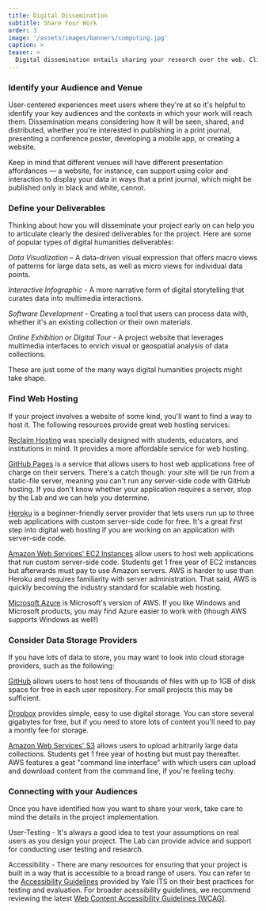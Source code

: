 ```yaml
---
title: Digital Dissemination
subtitle: Share Your Work
order: 3
image: '/assets/images/banners/computing.jpg'
caption: >
teaser: >
  Digital dissemination entails sharing your research over the web. Click to read more about available tools for visualizing and publishing your work. 
---
```


### Identify your Audience and Venue

User-centered experiences meet users where they're at so it's helpful to identify your key audiences and the contexts in which your work will reach them. Dissemination means considering how it will be seen, shared, and distributed, whether you're interested in publishing in a print journal, presenting a conference poster, developing a mobile app, or creating a website. 

Keep in mind that different venues will have different presentation affordances — a website, for instance, can support using color and interaction to display your data in ways that a print journal, which might be published only in black and white, cannot.


### Define your Deliverables

Thinking about how you will disseminate your project early on can help you to articulate clearly the desired deliverables for the project. Here are some of popular types of digital humanities deliverables:

*Data Visualization* – A data-driven visual expression that offers macro views of patterns for large data sets, as well as micro views for individual data points.

*Interactive Infographic* - A more narrative form of digital storytelling that curates data into multimedia interactions.

*Software Development* - Creating a tool that users can process data with, whether it's an existing collection or their own materials.

*Online Exhibition or Digital Tour* - A project website that leverages multimedia interfaces to enrich visual or geospatial analysis of data collections.

These are just some of the many ways digital humanities projects might take shape. 


### Find Web Hosting

If your project involves a website of some kind, you'll want to find a way to host it. The following resources provide great web hosting services:

[Reclaim Hosting](https://reclaimhosting.com/) was specially designed with students, educators, and institutions in mind. It provides a more affordable service for web hosting.

[GitHub Pages](https://pages.github.com/) is a service that allows users to host web applications free of charge on their servers. There's a catch though: your site will be run from a static-file server, meaning you can't run any server-side code with GitHub hosting. If you don't know whether your application requires a server, stop by the Lab and we can help you determine.

[Heroku](https://www.heroku.com/) is a beginner-friendly server provider that lets users run up to three web applications with custom server-side code for free. It's a great first step into digital web hosting if you are working on an application with server-side code.

[Amazon Web Services' EC2 Instances](https://aws.amazon.com/) allow users to host web applications that run custom server-side code. Students get 1 free year of EC2 instances but afterwards  must pay to use Amazon servers. AWS is harder to use than Heroku and requires familiarity with server administration. That said, AWS is quickly becoming the industry standard for scalable web hosting.

[Microsoft Azure](https://azure.microsoft.com/en-us/) is Microsoft's version of AWS. If you like Windows and Microsoft products, you may find Azure easier to work with (though AWS supports Windows as well!)

### Consider Data Storage Providers

If you have lots of data to store, you may want to look into cloud storage providers, such as the following:

[GitHub](https://github.com/) allows users to host tens of thousands of files with up to 1GB of disk space for free in each user repository. For small projects this may be sufficient.

[Dropbox](https://www.dropbox.com) provides simple, easy to use digital storage. You can store several gigabytes for free, but if you need to store lots of content you'll need to pay a montly fee for storage.

[Amazon Web Services' S3](https://aws.amazon.com/) allows users to upload arbitrarily large data collections. Students get 1 free year of hosting but must pay thereafter. AWS features a geat "command line interface" with which users can upload and download content from the command line, if you're feeling techy.


### Connecting with your Audiences

Once you have identified how you want to share your work, take care to mind the details in the project implementation. 

User-Testing - It's always a good idea to test your assumptions on real users as you design your project. The Lab can provide advice and support for conducting user testing and research.  

Accessibility - There are many resources for ensuring that your project is built in a way that is accessible to a broad range of users. You can refer to the [Accessibility Guidelines](https://usability.yale.edu/web-accessibility) provided by Yale ITS on their best practices for testing and evaluation. For broader acessibility guidelines, we recommend reviewing the latest [Web Content Accessibility Guidelines (WCAG)](https://www.w3.org/WAI/intro/wcag).